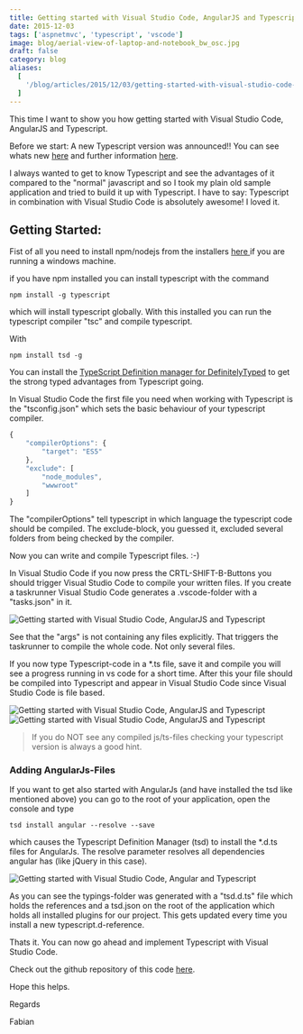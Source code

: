 ```yaml
---
title: Getting started with Visual Studio Code, AngularJS and Typescript
date: 2015-12-03
tags: ['aspnetmvc', 'typescript', 'vscode']
image: blog/aerial-view-of-laptop-and-notebook_bw_osc.jpg
draft: false
category: blog
aliases:
  [
    '/blog/articles/2015/12/03/getting-started-with-visual-studio-code-angularjs-and-typescript/',
  ]
---
```


This time I want to show you how getting started with Visual Studio Code, AngularJS and Typescript.

Before we start: A new Typescript version was announced!! You can see whats new [here](https://github.com/Microsoft/TypeScript/wiki/roadmap) and further information [here](http://www.typescriptlang.org/).

I always wanted to get to know Typescript and see the advantages of it compared to the "normal" javascript and so I took my plain old sample application and tried to build it up with Typescript. I have to say: Typescript in combination with Visual Studio Code is absolutely awesome! I loved it.

## Getting Started:

Fist of all you need to install npm/nodejs from the installers [here ](https://nodejs.org/en/)if you are running a windows machine.

if you have npm installed you can install typescript with the command

`npm install -g typescript`

which will install typescript globally. With this installed you can run the typescript compiler "tsc" and compile typescript.

With

`npm install tsd -g`

You can install the [TypeScript Definition manager for DefinitelyTyped](https://github.com/DefinitelyTyped/DefinitelyTyped) to get the strong typed advantages from Typescript going.

In Visual Studio Code the first file you need when working with Typescript is the "tsconfig.json" which sets the basic behaviour of your typescript compiler.

```javascript
{
    "compilerOptions": {
        "target": "ES5"
    },
    "exclude": [
        "node_modules",
        "wwwroot"
    ]
}
```

The "compilerOptions" tell typescript in which language the typescript code should be compiled. The exclude-block, you guessed it, excluded several folders from being checked by the compiler.

Now you can write and compile Typescript files. :-)

In Visual Studio Code if you now press the CRTL-SHIFT-B-Buttons you should trigger Visual Studio Code to compile your written files. If you create a taskrunner Visual Studio Code generates a .vscode-folder with a "tasks.json" in it.

![Getting started with Visual Studio Code, AngularJS and Typescript](https://cdn.offering.solutions/img/articles/wp-content/uploads/2015/12/tyepscript01.jpg)

See that the "args" is not containing any files explicitly. That triggers the taskrunner to compile the whole code. Not only several files.

If you now type Typescript-code in a \*.ts file, save it and compile you will see a progress running in vs code for a short time. After this your file should be compiled into Typescript and appear in Visual Studio Code since Visual Studio Code is file based.

![Getting started with Visual Studio Code, AngularJS and Typescript](https://cdn.offering.solutions/img/articles/wp-content/uploads/2015/12/tyepscript02.jpg)
![Getting started with Visual Studio Code, AngularJS and Typescript](https://cdn.offering.solutions/img/articles/wp-content/uploads/2015/12/tyepscript03.jpg)

> If you do NOT see any compiled js/ts-files checking your typescript version is always a good hint.

### Adding AngularJs-Files

If you want to get also started with AngularJs (and have installed the tsd like mentioned above) you can go to the root of your application, open the console and type

`tsd install angular --resolve --save`

which causes the Typescript Definition Manager (tsd) to install the \*.d.ts files for AngularJs. The resolve parameter resolves all dependencies angular has (like jQuery in this case).

![Getting started with Visual Studio Code, Angular and Typescript](https://cdn.offering.solutions/img/articles/wp-content/uploads/2015/12/tyepscript04.jpg)

As you can see the typings-folder was generated with a "tsd.d.ts" file which holds the references and a tsd.json on the root of the application which holds all installed plugins for our project. This gets updated every time you install a new typescript.d-reference.

Thats it. You can now go ahead and implement Typescript with Visual Studio Code.

Check out the github repository of this code [here](https://github.com/FabianGosebrink/ASPNET-WebAPI-AngularJs-Typescript).

Hope this helps.

Regards

Fabian
